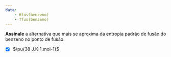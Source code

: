 ```yaml
---
data:
    - Hfus(benzeno)
    - Tfus(benzeno)
---
```


**Assinale** a alternativa que mais se aproxima da entropia padrão de fusão do benzeno no ponto de fusão.

- [x] $\pu{38 J.K-1.mol-1}$
